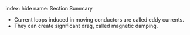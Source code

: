 index: hide
name: Section Summary

  * Current loops induced in moving conductors are called eddy currents.
  * They can create significant drag, called magnetic damping.
